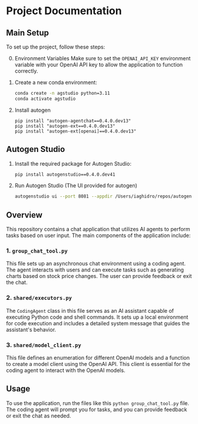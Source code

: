 # Project Documentation

## Main Setup

To set up the project, follow these steps:

0. Environment Variables
   Make sure to set the `OPENAI_API_KEY` environment variable with your OpenAI API key to allow the application to function correctly.

1. Create a new conda environment:

   ```bash
   conda create -n agstudio python=3.11
   conda activate agstudio
   ```

2. Install autogen
   ```
   pip install "autogen-agentchat==0.4.0.dev13"
   pip install "autogen-ext==0.4.0.dev13"
   pip install "autogen-ext[openai]==0.4.0.dev13"
   ```

## Autogen Studio

1. Install the required package for Autogen Studio:

   ```bash
   pip install autogenstudio==0.4.0.dev41
   ```

2. Run Autogen Studio (The UI provided for autogen)
   ```bash
   autogenstudio ui --port 8081 --appdir /Users/iaghidro/repos/autogen/studio
   ```

## Overview

This repository contains a chat application that utilizes AI agents to perform tasks based on user input. The main components of the application include:

### 1. `group_chat_tool.py`

This file sets up an asynchronous chat environment using a coding agent. The agent interacts with users and can execute tasks such as generating charts based on stock price changes. The user can provide feedback or exit the chat.

### 2. `shared/executors.py`

The `CodingAgent` class in this file serves as an AI assistant capable of executing Python code and shell commands. It sets up a local environment for code execution and includes a detailed system message that guides the assistant's behavior.

### 3. `shared/model_client.py`

This file defines an enumeration for different OpenAI models and a function to create a model client using the OpenAI API. This client is essential for the coding agent to interact with the OpenAI models.

## Usage

To use the application, run the files like this `python group_chat_tool.py` file. The coding agent will prompt you for tasks, and you can provide feedback or exit the chat as needed.
